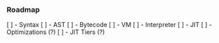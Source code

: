 ### Roadmap

[ ] - Syntax
[ ] - AST
[ ] - Bytecode
[ ] - VM
[ ] - Interpreter
[ ] - JIT
[ ] - Optimizations (?)
[ ] - JIT Tiers (?)